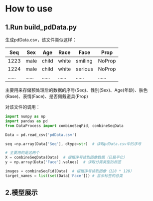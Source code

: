 # How to use
## 1.Run build_pdData.py
生成pdData.csv，该文件类似这样：

|Seq|Sex|Age|Race|Face|Prop|
|----|----|----|----|----|----|
|1223|male|child|white|smiling|NoProp|
|1224|male|child|white|serious|NoProp|
|......|......|......|......|......|......|

主要用来存储预处理后的数据的序号(Seq)、性别(Sex)、Age(年龄)、肤色(Rase)、表情(Face)、是否佩戴道具(Prop)

对该文件的调用：
```python
import numpy as np
import pandas as pd
from DataProcess import combineSeqFid, combineSeqData

Data = pd.read_csv('pdData.csv')

seq =np.array(Data['Seq'], dtype=str)  # 读取pdData.csv中的序号

# 主要用的是这两个
X = combineSeqData(Data)  # 根据序号读取图像数据（已扁平化）
y = np.array(Data['Face'].values)  # 读取分类类型的标签

images = combineSeqFid(Data)  # 根据序号读取图像（128 * 128）
target_names = list(set(Data['Face'])) # 显示标签的总类
```

## 2.模型展示